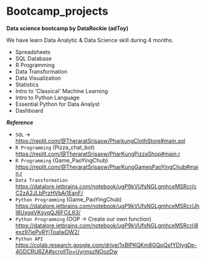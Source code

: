 # Bootcamp_projects

**Data science bootcamp by DataRockie (adToy)**

We have learn Data Analytic & Data Science skill during 4 months.
- Spreadsheets
- SQL Database
- R Programming
- Data Transformation
- Data Visualization
- Statistics
- Intro to 'Classical' Machine Learning
- Intro to Python Language
- Essential Python for Data Analyst
- Dashboard


***Reference***
- `SQL` -> https://replit.com/@TheraratSrisasw/PharkungClothStore#main.sql
- `R Programming` (Pizza_chat_bot) https://replit.com/@TheraratSrisasw/PharKungPizzaShop#main.r
- `R Programming` (Game_PaoYingChub) https://replit.com/@TheraratSrisasw/PharKungGamesPaoYingChub#main.r
- `Data Transformation` https://datalore.jetbrains.com/notebook/ugP9kVUfsNGLgmhceMSRcr/cC2zA2JLbPrzHVbAi1EanF/
- `Python Programming` (Game_PaoYingChub) https://datalore.jetbrains.com/notebook/ugP9kVUfsNGLgmhceMSRcr/JhI8UxgqVKsyqQJ6FCiL63/
- `Python Programming` (OOP -> Create our own function) https://datalore.jetbrains.com/notebook/ugP9kVUfsNGLgmhceMSRcr/j8exz97iePyRYjToaIwDW2/
- `Python API`  https://colab.research.google.com/drive/1xBlPKQKm8GQpQsfYDlygDp-4GDCRU6ZA#scrollTo=UyrmszNOozDw
